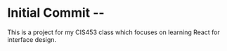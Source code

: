 # Initial Commit --
This is a project for my CIS453 class which focuses on learning React for interface design.
